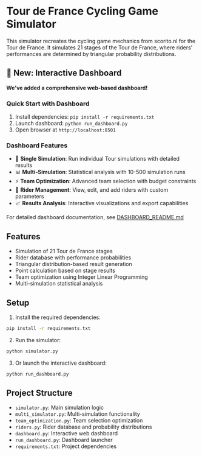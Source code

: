 # Tour de France Cycling Game Simulator

This simulator recreates the cycling game mechanics from scorito.nl for the Tour de France. It simulates 21 stages of the Tour de France, where riders' performances are determined by triangular probability distributions.

## 🚀 New: Interactive Dashboard

**We've added a comprehensive web-based dashboard!** 

### Quick Start with Dashboard
1. Install dependencies: `pip install -r requirements.txt`
2. Launch dashboard: `python run_dashboard.py`
3. Open browser at `http://localhost:8501`

### Dashboard Features
- 🎯 **Single Simulation**: Run individual Tour simulations with detailed results
- 📊 **Multi-Simulation**: Statistical analysis with 10-500 simulation runs
- ⚡ **Team Optimization**: Advanced team selection with budget constraints
- 👥 **Rider Management**: View, edit, and add riders with custom parameters
- 📈 **Results Analysis**: Interactive visualizations and export capabilities

For detailed dashboard documentation, see [DASHBOARD_README.md](DASHBOARD_README.md)

## Features
- Simulation of 21 Tour de France stages
- Rider database with performance probabilities
- Triangular distribution-based result generation
- Point calculation based on stage results
- Team optimization using Integer Linear Programming
- Multi-simulation statistical analysis

## Setup
1. Install the required dependencies:
```bash
pip install -r requirements.txt
```

2. Run the simulator:
```bash
python simulator.py
```

3. Or launch the interactive dashboard:
```bash
python run_dashboard.py
```

## Project Structure
- `simulator.py`: Main simulation logic
- `multi_simulator.py`: Multi-simulation functionality
- `team_optimization.py`: Team selection optimization
- `riders.py`: Rider database and probability distributions
- `dashboard.py`: Interactive web dashboard
- `run_dashboard.py`: Dashboard launcher
- `requirements.txt`: Project dependencies 